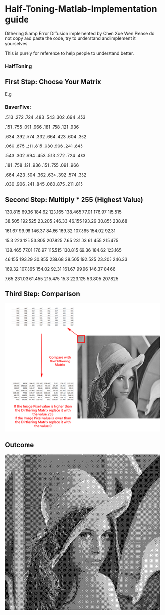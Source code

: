 # Half-Toning-Matlab-Implementation guide
Dithering & amp
Error Diffusion implemented by Chen Xue Wen
Please do not copy and paste the code, try to understand and implement it yourselves.

This is purely for reference to help people to understand better.

### HalfToning
## First Step: Choose Your Matrix

E.g

### BayerFive:

.513 .272 .724 .483 .543 .302 .694 .453

.151 .755 .091 .966 .181 .758 .121 .936

.634 .392 .574 .332 .664 .423 .604 .362

.060 .875 .211 .815 .030 .906 .241 .845

.543 .302 .694 .453 .513 .272 .724 .483

.181 .758 .121 .936 .151 .755 .091 .966

.664 .423 .604 .362 .634 .392 .574 .332

.030 .906 .241 .845 .060 .875 .211 .815


## Second Step: Multiply * 255 (Highest Value)


130.815	69.36	184.62	123.165	138.465	77.01	176.97	115.515

38.505	192.525	23.205	246.33	46.155	193.29	30.855	238.68

161.67	99.96	146.37	84.66	169.32	107.865	154.02	92.31

15.3	223.125	53.805	207.825	7.65	231.03	61.455	215.475

138.465	77.01	176.97	115.515	130.815	69.36	184.62	123.165

46.155	193.29	30.855	238.68	38.505	192.525	23.205	246.33

169.32	107.865	154.02	92.31	161.67	99.96	146.37	84.66

7.65	231.03	61.455	215.475	15.3	223.125	53.805	207.825


## Third Step: Comparison

![Alt text](https://github.com/Chen-XueWen/Half-Toning-Matlab-Implementation/blob/master/Theory.jpg)

## Outcome

![Alt text](https://github.com/Chen-XueWen/Half-Toning-Matlab-Implementation/blob/master/BayerDithering.bmp)


